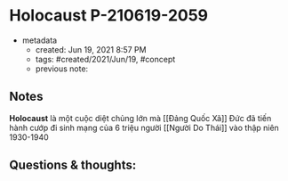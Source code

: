 # Holocaust P-210619-2059

- metadata
	- created: Jun 19, 2021 8:57 PM 
	- tags: #created/2021/Jun/19, #concept 
	- previous note:

## Notes
**Holocaust** là một cuộc diệt chủng lớn mà [[Đảng Quốc Xã]] Đức đã tiến hành cướp đi sinh mạng của 6 triệu người [[Người Do Thái]] vào thập niên 1930-1940

## Questions & thoughts:
